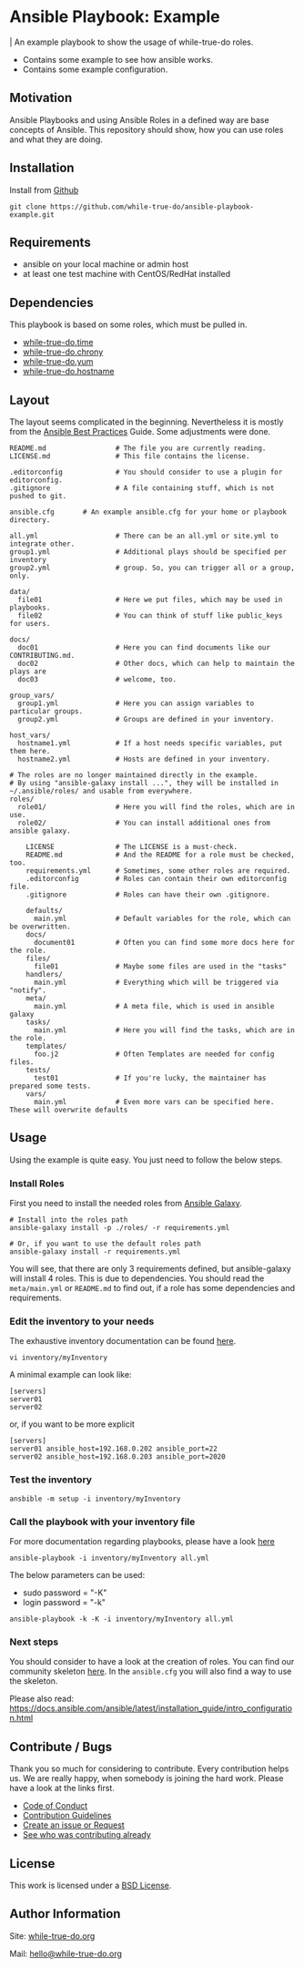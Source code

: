 # Ansible Playbook: Example
| An example playbook to show the usage of while-true-do roles.

- Contains some example to see how ansible works.
- Contains some example configuration.

## Motivation

Ansible Playbooks and using Ansible Roles in a defined way are base concepts of Ansible. This repository should show, how you can use roles and what they are doing.

## Installation

Install from [Github](https://github.com/while-true-do/ansible-playbook-example)

```
git clone https://github.com/while-true-do/ansible-playbook-example.git
```

## Requirements

- ansible on your local machine or admin host
- at least one test machine with CentOS/RedHat installed

## Dependencies

This playbook is based on some roles, which must be pulled in.

- [while-true-do.time](https://galaxy.ansible.com/while-true-do/time/)
- [while-true-do.chrony](https://galaxy.ansible.com/while-true-do/chrony/)
- [while-true-do.yum](https://galaxy.ansible.com/while-true-do/hostname/)
- [while-true-do.hostname](https://galaxy.ansible.com/while-true-do/yum/)

## Layout

The layout seems complicated in the beginning. Nevertheless it is mostly from the [Ansible Best Practices](http://docs.ansible.com/ansible/latest/playbooks_best_practices.html#directory-layout) Guide. Some adjustments were done.


```
README.md                 # The file you are currently reading.
LICENSE.md                # This file contains the license.

.editorconfig             # You should consider to use a plugin for editorconfig.
.gitignore                # A file containing stuff, which is not pushed to git.

ansible.cfg		  # An example ansible.cfg for your home or playbook directory.

all.yml                   # There can be an all.yml or site.yml to integrate other.
group1.yml                # Additional plays should be specified per inventory
group2.yml                # group. So, you can trigger all or a group, only.

data/
  file01                  # Here we put files, which may be used in playbooks.
  file02                  # You can think of stuff like public_keys for users.

docs/
  doc01                   # Here you can find documents like our CONTRIBUTING.md.
  doc02                   # Other docs, which can help to maintain the plays are
  doc03                   # welcome, too.

group_vars/
  group1.yml              # Here you can assign variables to particular groups.
  group2.yml              # Groups are defined in your inventory.

host_vars/
  hostname1.yml           # If a host needs specific variables, put them here.
  hostname2.yml           # Hosts are defined in your inventory.

# The roles are no longer maintained directly in the example.
# By using "ansible-galaxy install ...", they will be installed in ~/.ansible/roles/ and usable from everywhere.
roles/
  role01/                 # Here you will find the roles, which are in use.
  role02/                 # You can install additional ones from ansible galaxy.

    LICENSE               # The LICENSE is a must-check.
    README.md             # And the README for a role must be checked, too.
    requirements.yml      # Sometimes, some other roles are required.
    .editorconfig         # Roles can contain their own editorconfig file.
    .gitignore            # Roles can have their own .gitignore.

    defaults/
      main.yml            # Default variables for the role, which can be overwritten.
    docs/
      document01          # Often you can find some more docs here for the role.
    files/
      file01              # Maybe some files are used in the "tasks"
    handlers/
      main.yml            # Everything which will be triggered via "notify".
    meta/
      main.yml            # A meta file, which is used in ansible galaxy
    tasks/
      main.yml            # Here you will find the tasks, which are in the role.
    templates/
      foo.j2              # Often Templates are needed for config files.
    tests/
      test01              # If you're lucky, the maintainer has prepared some tests.
    vars/
      main.yml            # Even more vars can be specified here. These will overwrite defaults
```

## Usage

Using the example is quite easy. You just need to follow the below steps.

### Install Roles

First you need to install the needed roles from [Ansible Galaxy](galaxy.ansible.com/while-true-do/).

```
# Install into the roles path
ansible-galaxy install -p ./roles/ -r requirements.yml

# Or, if you want to use the default roles path
ansible-galaxy install -r requirements.yml
```

You will see, that there are only 3 requirements defined, but ansible-galaxy will install 4 roles. This is due to dependencies. You should read the `meta/main.yml` or `README.md` to find out, if a role has some dependencies and requirements.

### Edit the inventory to your needs

The exhaustive inventory documentation can be found [here](http://docs.ansible.com/ansible/latest/intro_inventory.html).

```
vi inventory/myInventory
```

A minimal example can look like:

```
[servers]
server01
server02
```

or, if you want to be more explicit

```
[servers]
server01 ansible_host=192.168.0.202 ansible_port=22
server02 ansible_host=192.168.0.203 ansible_port=2020
```

### Test the inventory

```
ansbible -m setup -i inventory/myInventory
```

### Call the playbook with your inventory file

For more documentation regarding playbooks, please have a look [here](http://docs.ansible.com/ansible/latest/playbooks.html)

```
ansible-playbook -i inventory/myInventory all.yml
```

The below parameters can be used:
- sudo password = "-K"
- login password = "-k"

```
ansible-playbook -k -K -i inventory/myInventory all.yml
```

### Next steps

You should consider to have a look at the creation of roles. You can find our community skeleton [here](https://github.com/while-true-do/ansible-galaxy-skeleton). In the `ansible.cfg` you will also find a way to use the skeleton.

Please also read: <https://docs.ansible.com/ansible/latest/installation_guide/intro_configuration.html>

## Contribute / Bugs

Thank you so much for considering to contribute. Every contribution helps us.
We are really happy, when somebody is joining the hard work. Please have a look
at the links first.

-   [Code of Conduct](./docs/CODE_OF_CONDUCT.md)
-   [Contribution Guidelines](./docs/CONTRIBUTING.md)
-   [Create an issue or Request](https://github.com/while-true-do/ansible-playbook-example/issues)
-   [See who was contributing already](https://github.com/while-true-do/ansible-playbook-example/graphs/contributors)

## License

This work is licensed under a [BSD License](https://opensource.org/licenses/BSD-3-Clause).

## Author Information

Site: [while-true-do.org](https://while-true-do.org)

Mail: [hello@while-true-do.org](mailto:hello@while-true-do.org)
